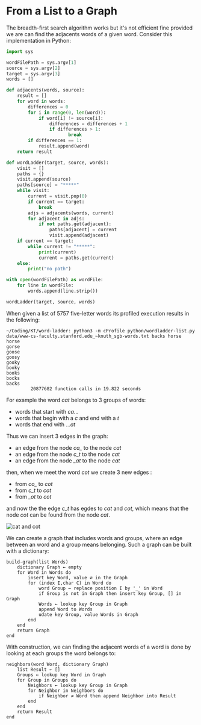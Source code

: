 # From a List to a Graph

The breadth-first search algorithm works but it's not efficient fine provided we are can find the adjacents words of a given word. Consider this implementation in Python:
```python
import sys

wordFilePath = sys.argv[1]
source = sys.argv[2]
target = sys.argv[3]
words = []

def adjacents(words, source):
    result = []
    for word in words:
        differences = 0
        for i in range(0, len(word)):
            if word[i] != source[i]:
                differences = differences + 1
                if differences > 1:
                       break
        if differences == 1:
            result.append(word)
    return result

def wordLadder(target, source, words):
    visit = []
    paths = {}
    visit.append(source)
    paths[source] = "*****"
    while visit:
        current = visit.pop(0)
        if current == target:
            break
        adjs = adjacents(words, current)
        for adjacent in adjs:
            if not paths.get(adjacent):
                paths[adjacent] = current
                visit.append(adjacent)
    if current == target:
        while current != "*****":
            print(current)
            current = paths.get(current)
    else:
        print("no path")

with open(wordFilePath) as wordFile:
    for line in wordFile:
        words.append(line.strip())

wordLadder(target, source, words)
```
When given a list of 5757 five-letter words its profiled execution results in the following:
```
~/Coding/KT/word-ladder: python3 -m cProfile python/wordladder-list.py data/www-cs-faculty.stanford.edu_~knuth_sgb-words.txt backs horse
horse
gorse
goose
goosy
gooky
booky
books
bocks
backs
         20877682 function calls in 19.822 seconds
```


For example the word _cat_ belongs to 3 groups of words:

- words that start with _ca_…
- words that begin with a _c_ and end with a _t_
- words that end with …_at_

Thus we can insert 3 edges in the graph:

- an edge from the node _ca\__ to the node _cat_
- an edge from the node _c\_t_ to the node _cat_
- an edge from the node _\_at_ to the node _cat_ 

then, when we meet the word _cot_ we create 3 new edges :
- from _co\__ to _cot_
- from _c\_t_ to _cot_
- from _\_ot_ to _cot_ 

and now the the edge _c\_t_ has egdes to _cat_ and _cot_, which means that the node _cot_ can be found from the node _cat_.



![cat and cot](/images/cat-cot.png)

We can create a graph that includes words and groups, where an edge between an word and a group means belonging. 
Such a graph can be built with a dictionary:
```
build-graph(list Words)
    dictionary Graph ← empty
    for Word in Words do
        insert key Word, value ∅ in the Graph
        for (index I,char C) in Word do
            word Group ← replace position I by '_' in Word
            if Group is not in Graph then insert key Group, [] in Graph
            Words ← lookup key Group in Graph
            append Word to Words
            udate key Group, value Words in Graph
        end
    end
    return Graph
end
```

With construction, we can finding the adjacent words of a word is done by looking at each groups the word belongs to:
```
neighbors(word Word, dictionary Graph)
    list Result ← []
    Groups ← lookup key Word in Graph
    for Group in Groups do
        Neighbors ← lookup key Group in Graph
        for Neighbor in Neighbors do
            if Neighbor ≠ Word then append Neighbor into Result
        end
    end
    return Result
end
```


